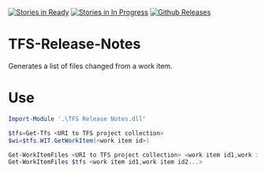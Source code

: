 [![Stories in Ready](https://badge.waffle.io/vbjay/TFS-Release-Notes.png?label=ready&title=Work%20Approved%20Issues)](https://waffle.io/vbjay/TFS-Release-Notes) [![Stories in In Progress](https://badge.waffle.io/vbjay/TFS-Release-Notes.png?label=In%20Progress&title=Issues%20In%20Progress)](https://waffle.io/vbjay/TFS-Release-Notes) [![Github Releases](https://img.shields.io/github/downloads/vbjay/TFS-Release-Notes/latest/total.svg?maxAge=2592000?style=plastic)](https://github.com/vbjay/TFS-Release-Notes/releases/latest)
# TFS-Release-Notes
Generates a list of files changed from a work item.

# Use

```powershell
Import-Module '.\TFS Release Notes.dll'

$tfs=Get-Tfs <URI to TFS project collection>
$wi=$tfs.WIT.GetWorkItem(<work item id>)

Get-WorkItemFiles <URI to TFS project collection> <work item id1,work item id2...>
Get-WorkItemFiles $tfs <work item id1,work item id2...>
```
